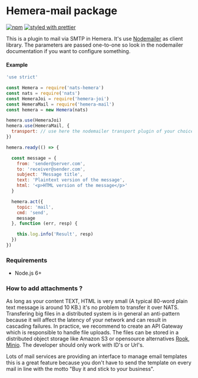 # Hemera-mail package

[![npm](https://img.shields.io/npm/v/hemera-mail.svg?maxAge=3600)](https://www.npmjs.com/package/hemera-mail)
[![styled with prettier](https://img.shields.io/badge/styled_with-prettier-ff69b4.svg)](#badge)

This is a plugin to mail via SMTP in Hemera. It's use [Nodemailer](https://nodemailer.com) as client library. The parameters are passed one-to-one so look in the nodemailer documentation if you want to
configure something.

#### Example

```js
'use strict'

const Hemera = require('nats-hemera')
const nats = require('nats')
const HemeraJoi = require('hemera-joi')
const HemeraMail = require('hemera-mail')
const hemera = new Hemera(nats)

hemera.use(HemeraJoi)
hemera.use(HemeraMail, {
  transport: // use here the nodemailer transport plugin of your choice, default is jsonTransport
})

hemera.ready(() => {

  const message = {
    from: 'sender@server.com',
    to: 'receiver@sender.com',
    subject: 'Message title',
    text: 'Plaintext version of the message',
    html: '<p>HTML version of the message</p>'
  }

  hemera.act({
    topic: 'mail',
    cmd: 'send',
    message
  }, function (err, resp) {

    this.log.info('Result', resp)
  })
})

```

### Requirements
- Node.js 6+

### How to add attachments ?

As long as your content TEXT, HTML is very small (A typical 80-word plain text message is around 10 KB.) it's no problem to transfer it over NATS. Transfering big files in a distributed system is in general an anti-pattern because it will affect the latency of your network and can result in cascading failures. In practice, we recommend to create an API Gateway which is responsible to handle file uploads. The files can be stored in a distributed object storage like Amazon S3 or opensource alternatives [Rook](https://rook.io/), [Minio](https://docs.minio.io/). The developer should only work with ID's or Url's.

Lots of mail services are providing an interface to manage email templates this is a great feature because you don't have to send the template on every mail in line with the motto "Buy it and stick to your business".

